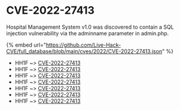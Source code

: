 # CVE-2022-27413

Hospital Management System v1.0 was discovered to contain a SQL injection vulnerability via the adminname parameter in admin.php.

{% embed url="https://github.com/Live-Hack-CVE/full_database/blob/main/cves/2022/CVE-2022-27413.json" %}


* HH1F ~> [CVE-2022-27413](https://www.alice-snow.ru/2022/database/cve-2022-27413/cve-2022-27413-hh1f)
* HH1F ~> [CVE-2022-27413](https://www.alice-snow.ru/2022/database/cve-2022-27413/cve-2022-27413-hh1f)
* HH1F ~> [CVE-2022-27413](https://www.alice-snow.ru/2022/database/cve-2022-27413/cve-2022-27413-hh1f)
* HH1F ~> [CVE-2022-27413](https://www.alice-snow.ru/2022/database/cve-2022-27413/cve-2022-27413-hh1f)
* HH1F ~> [CVE-2022-27413](https://www.alice-snow.ru/2022/database/cve-2022-27413/cve-2022-27413-hh1f)
* HH1F ~> [CVE-2022-27413](https://www.alice-snow.ru/2022/database/cve-2022-27413/cve-2022-27413-hh1f)
* HH1F ~> [CVE-2022-27413](https://www.alice-snow.ru/2022/database/cve-2022-27413/cve-2022-27413-hh1f)